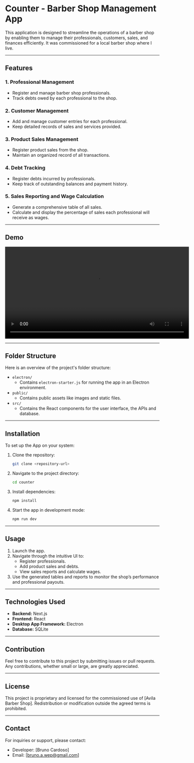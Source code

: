# Counter - Barber Shop Management App

This application is designed to streamline the operations of a barber shop by enabling them to manage their professionals, customers, sales, and finances efficiently. It was commissioned for a local barber shop where I live.

---

## Features

### 1. **Professional Management**
- Register and manage barber shop professionals.
- Track debts owed by each professional to the shop.

### 2. **Customer Management**
- Add and manage customer entries for each professional.
- Keep detailed records of sales and services provided.

### 3. **Product Sales Management**
- Register product sales from the shop.
- Maintain an organized record of all transactions.

### 4. **Debt Tracking**
- Register debts incurred by professionals.
- Keep track of outstanding balances and payment history.

### 5. **Sales Reporting and Wage Calculation**
- Generate a comprehensive table of all sales.
- Calculate and display the percentage of sales each professional will receive as wages.

---

## Demo

<video src="./demo.mp4" controls width="600">
  Your browser does not support the video tag.
</video>

---

## Folder Structure

Here is an overview of the project's folder structure:

- `electron/`
  - Contains `electron-starter.js` for running the app in an Electron environment.
- `public/`
  - Contains public assets like images and static files.
- `src/`
  - Contains the React components for the user interface, the APIs and database.

---

## Installation

To set up the App on your system:

1. Clone the repository:
   ```bash
   git clone <repository-url>
   ```

2. Navigate to the project directory:
   ```bash
   cd counter
   ```

3. Install dependencies:
   ```bash
   npm install
   ```

4. Start the app in development mode:
   ```bash
   npm run dev
   ```

---

## Usage

1. Launch the app.
2. Navigate through the intuitive UI to:
   - Register professionals.
   - Add product sales and debts.
   - View sales reports and calculate wages.
3. Use the generated tables and reports to monitor the shop’s performance and professional payouts.

---

## Technologies Used

- **Backend:** Next.js
- **Frontend:** React
- **Desktop App Framework:** Electron
- **Database:** SQLite

---

## Contribution

Feel free to contribute to this project by submitting issues or pull requests. Any contributions, whether small or large, are greatly appreciated.

---

## License

This project is proprietary and licensed for the commissioned use of [Avila Barber Shop]. Redistribution or modification outside the agreed terms is prohibited.

---

## Contact

For inquiries or support, please contact:

- Developer: [Bruno Cardoso]
- Email: [bruno.a.wep@gmail.com]

